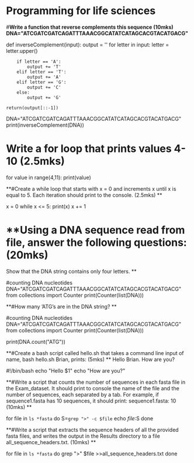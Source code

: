 # Programming for life sciences

#**Write a function that reverse complements this sequence (10mks)
DNA="ATCGATCGATCAGATTTAAACGGCATATCATAGCACGTACATGACG"**

def inverseComplement(input):
    output = ''
    for letter in input:
        letter = letter.upper()

        if letter == 'A':
            output += 'T'
        elif letter == 'T':
            output += 'A'
        elif letter == 'G':
            output += 'C'
        else:
            output += 'G'

    return(output[::-1])
DNA="ATCGATCGATCAGATTTAAACGGCATATCATAGCACGTACATGACG"
print(inverseComplement(DNA))

# Write a for loop that prints values 4-10 (2.5mks)
for value in range(4,11):
        print(value)

**#Create a while loop that starts with x = 0 and increments x until x is equal to 5. Each iteration should print to the console. (2.5mks)
**

x = 0
while x <= 5:
  print(x)
  x += 1

# **Using a DNA sequence read from file, answer the following questions: (20mks)
Show that the DNA string contains only four letters.
**

#counting DNA nucleotides
DNA="ATCGATCGATCAGATTTAAACGGCATATCATAGCACGTACATGACG"
from collections import Counter
print(Counter(list(DNA)))

**#How many ’ATG’s are in the DNA string?
**

#counting DNA nucleotides
DNA="ATCGATCGATCAGATTTAAACGGCATATCATAGCACGTACATGACG"
from collections import Counter
print(Counter(list(DNA)))

print(DNA.count("ATG"))

**#Create a bash script called hello.sh that takes a command line input of name, bash hello.sh Brian, prints: (5mks)
**
Hello Brian.
How are you?

#!/bin/bash
echo "Hello $1"
echo "How are you?"

**#Write a script that counts the number of sequences in each fasta file in the Exam_dataset. It should print to console the name of the file and the number of sequences, each separated by a tab. For example, if sequence1.fasta has 10 sequences, it should print:
sequence1.fasta: 10 (10mks)
**

for file in `ls *fasta`
do
S=`grep ">" -c $file`
echo $file :$S
done

**#Write a script that extracts the sequence headers of all the provided fasta files, and writes the output in the Results directory to a file all_sequence_headers.txt. (10mks)
**

for file in `ls *fasta`
do
grep ">" $file >>all_sequence_headers.txt
done

